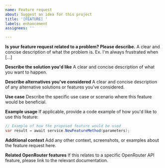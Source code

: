 ```yaml
---
name: Feature request
about: Suggest an idea for this project
title: '[FEATURE] '
labels: enhancement
assignees: ''

---
```


**Is your feature request related to a problem? Please describe.**
A clear and concise description of what the problem is. Ex. I'm always frustrated when [...]

**Describe the solution you'd like**
A clear and concise description of what you want to happen.

**Describe alternatives you've considered**
A clear and concise description of any alternative solutions or features you've considered.

**Use case**
Describe the specific use case or scenario where this feature would be beneficial.

**Example usage**
If applicable, provide a code example of how you'd like to use this feature:

```csharp
// Example of how the proposed feature would be used
var result = await service.NewFeatureMethod(parameters);
```

**Additional context**
Add any other context, screenshots, or examples about the feature request here.

**Related OpenRouter features**
If this relates to a specific OpenRouter API feature, please link to the relevant documentation.